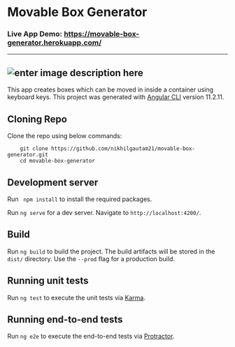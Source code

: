 
#  Movable Box Generator

### Live App Demo: https://movable-box-generator.herokuapp.com/
---
![enter image description here](https://i.postimg.cc/zBfKkFYr/mov-box-gen.jpg)
---
 
This app creates boxes which can be moved in inside a container using keyboard keys. 
This project was generated with [Angular CLI](https://github.com/angular/angular-cli) version 11.2.11.

 ## Cloning Repo
 Clone the repo using below commands:
```
	git clone https://github.com/nikhilgautam21/movable-box-generator.git
	cd movable-box-generator
```

##  Development server

Run ``` npm install``` to install the required packages.

Run `ng serve` for a dev server. Navigate to `http://localhost:4200/`. 

  

##  Build

  

Run `ng build` to build the project. The build artifacts will be stored in the `dist/` directory. Use the `--prod` flag for a production build.

  

##  Running unit tests


Run `ng test` to execute the unit tests via [Karma](https://karma-runner.github.io).

  

##  Running end-to-end tests


Run `ng e2e` to execute the end-to-end tests via [Protractor](http://www.protractortest.org/).

 
